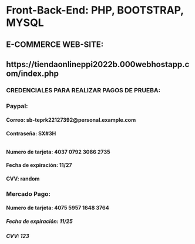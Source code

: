 # Front-Back-End: PHP, BOOTSTRAP, MYSQL

<h2>E-COMMERCE WEB-SITE: </h2>

<h2> https://tiendaonlineppi2022b.000webhostapp.com/index.php </h2>

<h3> CREDENCIALES PARA REALIZAR PAGOS DE PRUEBA: <h3>
  
<h3> Paypal: </h3>
  
<h4> Correo: sb-teprk22127392@personal.example.com </h4>
<h4> Contraseña: SX#3H<h6 </h4>
<h4> Numero de tarjeta: 4037 0792 3086 2735 </h4>
<h4> Fecha de expiración: 11/27 </h4>
<h4> CVV: random </h4>
     
<h3> Mercado Pago: </h3>

<h4> Numero de tarjeta: 4075 5957 1648 3764 </h4>
<h5> Fecha de expiración: 11/25 </h4>
<h5> CVV: 123 </h4>
     
  

 
 
  
 
